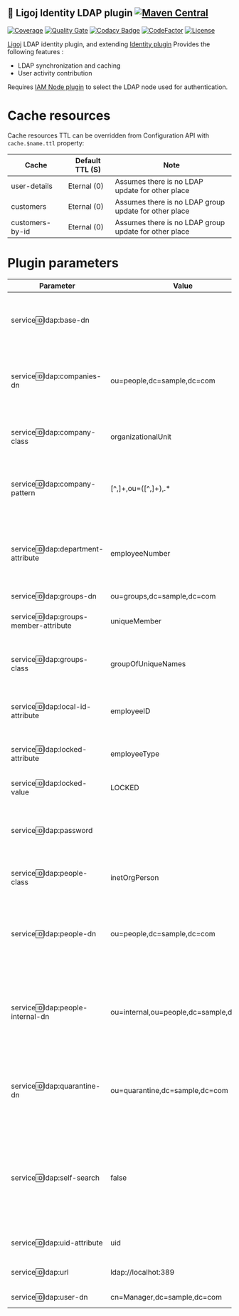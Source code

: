 ## :link: Ligoj Identity LDAP plugin [![Maven Central](https://maven-badges.herokuapp.com/maven-central/org.ligoj.plugin/plugin-id-ldap/badge.svg)](https://maven-badges.herokuapp.com/maven-central/org.ligoj.plugin/plugin-id-ldap)

[![Coverage](https://sonarcloud.io/api/project_badges/measure?project=org.ligoj.plugin%3Aplugin-id-ldap&metric=coverage)](https://sonarcloud.io/dashboard?id=org.ligoj.plugin%3Aplugin-id-ldap)
[![Quality Gate](https://sonarcloud.io/api/project_badges/measure?metric=alert_status&project=org.ligoj.plugin:plugin-id-ldap)](https://sonarcloud.io/dashboard/index/org.ligoj.plugin:plugin-id-ldap)
[![Codacy Badge](https://api.codacy.com/project/badge/Grade/abf810c094e44c0691f71174c707d6ed)](https://www.codacy.com/gh/ligoj/plugin-id-ldap?utm_source=github.com&amp;utm_medium=referral&amp;utm_content=ligoj/plugin-id-ldap&amp;utm_campaign=Badge_Grade)
[![CodeFactor](https://www.codefactor.io/repository/github/ligoj/plugin-id-ldap/badge)](https://www.codefactor.io/repository/github/ligoj/plugin-id-ldap)
[![License](http://img.shields.io/:license-mit-blue.svg)](http://fabdouglas.mit-license.org/)

[Ligoj](https://github.com/ligoj/ligoj) LDAP identity plugin, and
extending [Identity plugin](https://github.com/ligoj/plugin-id)
Provides the following features :

- LDAP synchronization and caching
- User activity contribution

Requires [IAM Node plugin](https://github.com/ligoj/plugin-iam-node) to select the LDAP node used for authentication.

# Cache resources

Cache resources TTL can be overridden from Configuration API with `cache.$name.ttl` property:

| Cache           | Default TTL (S) | Note                                                  |
|-----------------|-----------------|-------------------------------------------------------|
| user-details    | Eternal (0)     | Assumes there is no LDAP update for other place       |
| customers       | Eternal (0)     | Assumes there is no LDAP group update for other place |
| customers-by-id | Eternal (0)     | Assumes there is no LDAP group update for other place |


# Plugin parameters

| Parameter                               | Value                                  | Note                                                                                                                                  |                     
|-----------------------------------------|----------------------------------------|---------------------------------------------------------------------------------------------------------------------------------------|
| service:id:ldap:base-dn                 | <empty>                                | Base DN of all DN. Should be empty for an easiest fine grained configuration.                                                         |
| service:id:ldap:companies-dn            | ou=people,dc=sample,dc=com             | DN within the people DN  where the companies owning real people are stored.                                                           |                             
| service:id:ldap:company-class           | organizationalUnit                     | LDAP object class of companies. Is also a filter for search.                                                                          |                            
| service:id:ldap:company-pattern         | [^,]+,ou=([^,]+),.*                    | Pattern extracting the company string name from a DN of an user.                                                                      |                            
| service:id:ldap:department-attribute    | employeeNumber                         | LDAP attribute name for the department value. Use a value compatible withe the LDAP schema.                                           |                            
| service:id:ldap:groups-dn               | ou=groups,dc=sample,dc=com             | DN of groups.                                                                                                                         |                                  
| service:id:ldap:groups-member-attribute | uniqueMember                           | LDAP group's attribute name referring to its members' DN.                                                                             |                                  
| service:id:ldap:groups-class            | groupOfUniqueNames                     | LDAP object class of groups. Is also a filter for search.                                                                             |                                  
| service:id:ldap:local-id-attribute      | employeeID                             | LDAP attribute name for the local employee number.                                                                                    |                                         
| service:id:ldap:locked-attribute        | employeeType                           | LDAP attribute name for the locked status of an user.                                                                                 |                                     
| service:id:ldap:locked-value            | LOCKED                                 | LDAP attribute valued of locked user.                                                                                                 |                               
| service:id:ldap:password                | <required>                             | Clear administrator password. This value is encrypted in database.                                                                    |                    
| service:id:ldap:people-class            | inetOrgPerson                          | LDAP object class of users. Is also a filter for search.                                                                              |                               
| service:id:ldap:people-dn               | ou=people,dc=sample,dc=com             | Base DN of the people. This DN is used as primary search location for users.                                                          |                          
| service:id:ldap:people-internal-dn      | ou=internal,ou=people,dc=sample,dc=com | DN within the people DN to separate internal (writable) users from the other. (not yet fully implemented).                            |            
| service:id:ldap:quarantine-dn           | ou=quarantine,dc=sample,dc=com         | DN outside the people DN. Receive the users moved from their source without deleting them.                                            |       
| service:id:ldap:self-search             | false                                  | When `true`, during authentication, the user's DN is build with a search using it's credential. Otherwise admin credentials are used. |       
| service:id:ldap:uid-attribute           | uid                                    | LDAP attribute name user identifier.                                                                                                  |    
| service:id:ldap:url                     | ldap://localhot:389                    | This  value is encrypted in database.                                                                                                 |            
| service:id:ldap:user-dn                 | cn=Manager,dc=sample,dc=com            | DN of administrator.                                                                                                                  |
